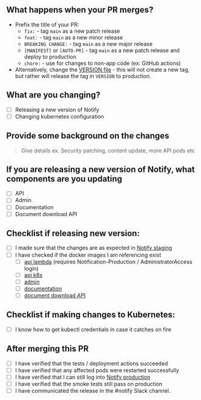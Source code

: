 ## What happens when your PR merges?
- Prefix the title of your PR:
    - `fix:` - tag `main` as a new patch release
    - `feat:` - tag `main` as a new minor release
    - `BREAKING CHANGE:` - tag `main` as a new major release
    - `[MANIFEST]` or `[AUTO-PR]` - tag `main` as a new patch release and deploy to production
    - `chore:` - use for changes to non-app code (ex: GitHub actions)
- Alternatively, change the [VERSION file](https://github.com/cds-snc/notification-manifests/blob/main/VERSION) - this will not create a new tag, but rather will release the tag in `VERSION` to production.

## What are you changing?
- [ ] Releasing a new version of Notify
- [ ] Changing kubernetes configuration

## Provide some background on the changes
> Give details ex. Security patching, content update, more API pods etc

## If you are releasing a new version of Notify, what components are you updating
- [ ] API
- [ ] Admin
- [ ] Documentation
- [ ] Document download API

## Checklist if releasing new version:
- [ ] I made sure that the changes are as expected in [Notify staging](https://staging.notification.cdssandbox.xyz/)
- [ ] I have checked if the docker images I am referencing exist
    - [ ] [api lambda](https://ca-central-1.console.aws.amazon.com/ecr/repositories/private/296255494825/notify/api-lambda?region=ca-central-1) (requires Notification-Production / AdministratorAccess login)
    - [ ] [api k8s](https://gallery.ecr.aws/v6b8u5o6/notify-api)
    - [ ] [admin](https://gallery.ecr.aws/v6b8u5o6/notify-admin)
    - [ ] [documentation](https://gallery.ecr.aws/v6b8u5o6/notify-documentation)
    - [ ] [document download API](https://gallery.ecr.aws/v6b8u5o6/notify-document-download-api)

## Checklist if making changes to Kubernetes:
- [ ] I know how to get kubectl credentials in case it catches on fire

## After merging this PR
- [ ] I have verified that the tests / deployment actions succeeded
- [ ] I have verified that any affected pods were restarted successfully
- [ ] I have verified that I can still log into [Notify production](https://notification.canada.ca)
- [ ] I have verified that the smoke tests still pass on production
- [ ] I have communicated the release in the #notify Slack channel.